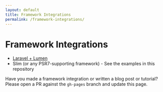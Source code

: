 ```yaml
---
layout: default
title: Framework Integrations
permalink: /framework-integrations/
---
```


# Framework Integrations

* [Laravel + Lumen](https://github.com/lucadegasperi/oauth2-server-laravel)
* Slim (or any PSR7-supporting framework) - See the examples in this repository

Have you made a framework integration or written a blog post or tutorial? Please open a PR against the `gh-pages` branch and update this page.
